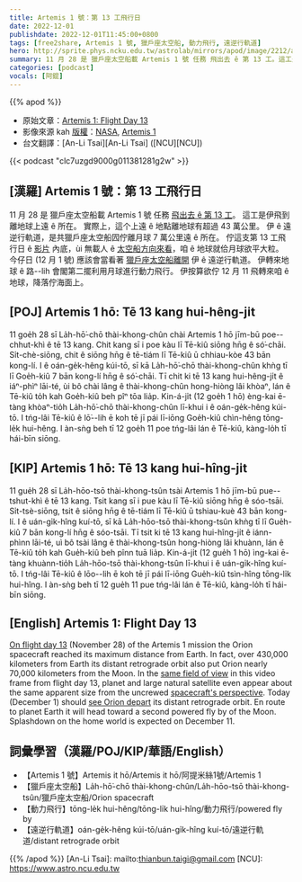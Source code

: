 ```yaml
---
title: Artemis 1 號：第 13 工飛行日
date: 2022-12-01
publishdate: 2022-12-01T11:45:00+0800
tags: [free2share, Artemis 1 號, 獵戶座太空船, 動力飛行, 遠逆行軌道]
hero: http://sprite.phys.ncku.edu.tw/astrolab/mirrors/apod/image/2212/art001e000672-orig1024c.jpg
summary: 11 月 28 是 獵戶座太空船載 Artemis 1 號 任務 飛出去 ê 第 13 工。這工是伊飛到離地球上遠 ê 所在。
categories: [podcast]
vocals: [阿錕]
---
```


{{% apod %}}

- 原始文章：[Artemis 1: Flight Day 13](https://apod.nasa.gov/apod/ap221201.html)
- 影像來源 kah [版權][copyright]：[NASA](https://www.nasa.gov/), [Artemis 1](https://www.nasa.gov/artemis-1)
- 台文翻譯：[An-Li Tsai][An-Li Tsai] ([NCU][NCU])

{{< podcast "clc7uzgd9000g011381281g2w" >}}

## [漢羅] Artemis 1 號：第 13 工飛行日
11 月 28 是 獵戶座太空船載 Artemis 1 號 任務 [飛出去 ê 第 13 工][On flight day 13]。
這工是伊飛到離地球上遠 ê 所在。
實際上，這个上遠 ê 地點離地球有超過 43 萬公里。
伊 ê 遠逆行軌道，是共獵戶座太空船囥佇離月球 7 萬公里遠 ê 所在。
佇這支第 13 工飛行日 ê [影片][same field of view] 內底，ùi 無載人 ê [太空船方向來看][spacecraft's perspective]，咱 ê 地球就佮月球欲平大粒。
今仔日 (12 月 1 號) 應該會當看著 [獵戶座太空船離開][see Orion depart] 伊 ê 遠逆行軌道。
伊轉來地球 ê 路--lih 會閣第二擺利用月球進行動力飛行。
伊按算欲佇 12 月 11 飛轉來咱 ê 地球，降落佇海面上。

## [POJ] Artemis 1 hō: Tē 13 kang hui-hêng-ji̍t
11 goe̍h 28 sī La̍h-hō͘-chō thài-khong-chûn chài Artemis 1 hō jīm-bū poe--chhut-khì ê tē 13 kang.
Chit kang sī i poe kàu lī Tē-kiû siōng hn̄g ê só͘-chāi.
Si̍t-chè-siōng, chit ê siōng hn̄g ê tē-tiám lī Tē-kiû ū chhiau-kòe 43 bān kong-lí.
I ê oán-ge̍k-hêng kúi-tō, sī kā La̍h-hō͘-chō thài-khong-chûn khǹg tī lī Goe̍h-kiû 7 bān kong-lí hn̄g ê só͘-chāi.
Tī chit ki tē 13 kang hui-hêng-ji̍t ê iáⁿ-phìⁿ lāi-té, ùi bô chài lâng ê thài-khong-chûn hong-hiòng lâi khòaⁿ, lán ê Tē-kiû to̍h kah Goe̍h-kiû beh pîⁿ tōa lia̍p.
Kin-á-ji̍t (12 goe̍h 1 hō) èng-kai ē-tàng khòaⁿ-tio̍h La̍h-hō͘-chō thài-khong-chûn lī-khui i ê oán-ge̍k-hêng kúi-tō.
I tńg-lâi Tē-kiû ê lō͘--lih ē koh tē jī pái lī-iōng Goe̍h-kiû chìn-hêng tōng-le̍k hui-hêng.
I àn-sǹg beh tī 12 goe̍h 11 poe tńg-lâi lán ê Tē-kiû, kàng-lo̍h tī hái-bīn siōng.

## [KIP] Artemis 1 hō: Tē 13 kang hui-hîng-ji̍t
11 gue̍h 28 sī La̍h-hōo-tsō thài-khong-tsûn tsài Artemis 1 hō jīm-bū pue--tshut-khì ê tē 13 kang.
Tsit kang sī i pue kàu lī Tē-kiû siōng hn̄g ê sóo-tsāi.
Si̍t-tsè-siōng, tsit ê siōng hn̄g ê tē-tiám lī Tē-kiû ū tshiau-kuè 43 bān kong-lí.
I ê uán-gi̍k-hîng kuí-tō, sī kā La̍h-hōo-tsō thài-khong-tsûn khǹg tī lī Gue̍h-kiû 7 bān kong-lí hn̄g ê sóo-tsāi.
Tī tsit ki tē 13 kang hui-hîng-ji̍t ê iánn-phìnn lāi-té, uì bô tsài lâng ê thài-khong-tsûn hong-hiòng lâi khuànn, lán ê Tē-kiû to̍h kah Gue̍h-kiû beh pînn tuā lia̍p.
Kin-á-ji̍t (12 gue̍h 1 hō) ìng-kai ē-tàng khuànn-tio̍h La̍h-hōo-tsō thài-khong-tsûn lī-khui i ê uán-gi̍k-hîng kuí-tō.
I tńg-lâi Tē-kiû ê lōo--lih ē koh tē jī pái lī-iōng Gue̍h-kiû tsìn-hîng tōng-li̍k hui-hîng.
I àn-sǹg beh tī 12 gue̍h 11 pue tńg-lâi lán ê Tē-kiû, kàng-lo̍h tī hái-bīn siōng.

## [English] Artemis 1: Flight Day 13
[On flight day 13][On flight day 13] (November 28) of the Artemis 1 mission the Orion spacecraft reached its maximum distance from Earth.
In fact, over 430,000 kilometers from Earth its distant retrograde orbit also put Orion nearly 70,000 kilometers from the Moon.
In the [same field of view][same field of view] in this video frame from flight day 13, planet and large natural satellite even appear about the same apparent size from the uncrewed [spacecraft's perspective][spacecraft's perspective].
Today (December 1) should [see Orion depart][see Orion depart] its distant retrograde orbit.
En route to planet Earth it will head toward a second powered fly by of the Moon.
Splashdown on the home world is expected on December 11.
   
## 詞彙學習（漢羅/POJ/KIP/華語/English）
- 【Artemis 1 號】Artemis it hō/Artemis it hō/阿提米絲1號/Artemis 1
- 【獵戶座太空船】La̍h-hō͘-chō thài-khong-chûn/La̍h-hōo-tsō thài-khong-tsûn/獵戶座太空船/Orion spacecraft
- 【動力飛行】tōng-le̍k hui-hêng/tōng-li̍k hui-hîng/動力飛行/powered fly by
- 【遠逆行軌道】oán-ge̍k-hêng kúi-tō/uán-gi̍k-hîng kuí-tō/遠逆行軌道/distant retrograde orbit


{{% /apod %}}
[An-Li Tsai]: mailto:thianbun.taigi@gmail.com
[NCU]: https://www.astro.ncu.edu.tw

[copyright]: https://apod.nasa.gov/apod/fap/lib/about_apod.html#srapply
[License]: https://creativecommons.org/licenses/by/2.0/

[On flight day 13]:https://blogs.nasa.gov/artemis/2022/11/28/artemis-i-flight-day-13-orion-goes-the-max-distance/
[same field of view]:https://images.nasa.gov/details-art001m1013321641_1
[spacecraft's perspective]:https://www.nasa.gov/specials/trackartemis/
[see Orion depart]:https://www.nasa.gov/nasalive

